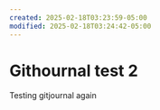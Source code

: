 ```yaml
---
created: 2025-02-18T03:23:59-05:00
modified: 2025-02-18T03:24:42-05:00
---
```


# Githournal test 2

Testing gitjournal again
